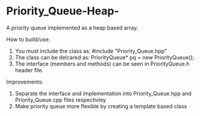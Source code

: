 # Priority_Queue-Heap-


A priority queue implemented as a heap based array.

How to build/use:
  1.  You must include the class as: #include "Priority_Queue.hpp"
  2.  The class can be delcared as: PriorityQueue* pq = new PriorityQueue();
  3.  The interface (members and methods) can be seen in PriorityQueue.h header file.  

Improvements:
  1. Separate the interface and implementation into Priority_Queue.hpp and Priority_Queue.cpp files respectivley
  2. Make priority queue more flexible by creating a template based class
